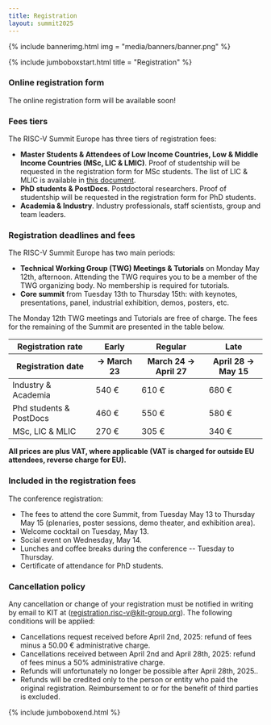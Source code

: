 ```yaml
---
title: Registration
layout: summit2025
---
```


{% include bannerimg.html 
    img = "media/banners/banner.png"
%}

{% include jumboboxstart.html 
    title = "Registration"
%}

### Online registration form

The online registration form will be available soon!

### Fees tiers

The RISC-V Summit Europe has three tiers of registration fees:

 - **Master Students & Attendees of Low Income Countries, Low & Middle
   Income Countries (MSc, LIC & LMIC)**. Proof of studentship will be
   requested in the registration form for MSc students. The list of
   LIC & MLIC is available in [this
   document](media/pdf/lic-mlic.pdf).
 - **PhD students & PostDocs**. Postdoctoral researchers. Proof of
   studentship will be requested in the registration form for PhD
   students.
 - **Academia & Industry**. Industry professionals, staff scientists,
   group and team leaders.

### Registration deadlines and fees

The RISC-V Summit Europe has two main periods:

 - **Technical Working Group (TWG) Meetings & Tutorials** on Monday
   May 12th, afternoon. Attending the TWG requires you to be a member
   of the TWG organizing body. No membership is required for
   tutorials.
 - **Core summit** from Tuesday 13th to Thursday 15th: with keynotes,
   presentations, panel, industrial exhibition, demos, posters, etc.

The Monday 12th TWG meetings and Tutorials are free of charge. The
fees for the remaining of the Summit are presented in the table below.

<table class="riscv-sy" margin-bottom="3pt">
  <thead>
    <tr>
      <th>Registration rate</th>
      <th >Early</th>
      <th >Regular</th>
      <th >Late</th>
    </tr>
    <tr>
      <th>Registration date</th>
      <th >&rarr; March 23</th>
      <th >March 24 &rarr; April 27</th>
      <th >April 28 &rarr; May 15</th>
    </tr>
  </thead>
  <tbody>
    <tr>
      <td>Industry & Academia</td>
      <td>540 €</td>
      <td>610 €</td>
      <td>680 €</td>
    </tr>
    <tr>
      <td>Phd students & PostDocs</td>
      <td>460 €</td>
      <td>550 €</td>
      <td>580 €</td>
    </tr>
    <tr>
      <td>MSc, LIC & MLIC</td>
      <td>270 €</td>
      <td>305 €</td>
      <td>340 €</td>
    </tr>
  </tbody>
</table>

**All prices are plus VAT, where applicable (VAT is charged for
outside EU attendees, reverse charge for EU).**

### Included in the registration fees

The conference registration:

 - The fees to attend the core Summit, from Tuesday May 13 to Thursday
   May 15 (plenaries, poster sessions, demo theater, and exhibition
   area).
 - Welcome cocktail on Tuesday, May 13.
 - Social event on Wednesday, May 14.
 - Lunches and coffee breaks during the conference -- Tuesday to
   Thursday.
 - Certificate of attendance for PhD students.

### Cancellation policy

Any cancellation or change of your registration must be notified in
writing by email to KIT at
([registration.risc-v@kit-group.org](mailto:registration.risc-v@kit-group.org)). The
following conditions will be applied:

- Cancellations request received before April 2nd, 2025: refund of
  fees minus a 50.00 € administrative charge.
- Cancellations received between April 2nd and April 28th, 2025: refund
  of fees minus a 50% administrative charge.
- Refunds will unfortunately no longer be possible after April 28th,
  2025..
- Refunds will be credited only to the person or entity who paid the
  original registration. Reimbursement to or for the benefit of third
  parties is excluded.

{% include jumboboxend.html %}
